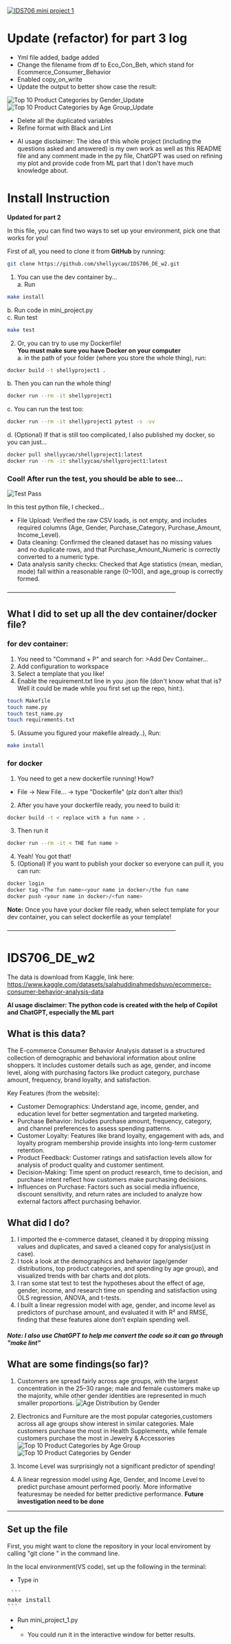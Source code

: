 [![IDS706 mini project 1](https://github.com/shellyycao/IDS706_DE_w2/actions/workflows/main.yml/badge.svg)](https://github.com/shellyycao/IDS706_DE_w2/actions/workflows/main.yml)

# Update (refactor) for part 3 log

- Yml file added, badge added
- Change the filename from df to Eco_Con_Beh, which stand for Ecommerce_Consumer_Behavior
- Enabled copy_on_write
- Update the output to better show case the result:  

![Top 10 Product Categories by Gender_Update](cat_update.png)
![Top 10 Product Categories by Age Group_Update](output_update.png)

- Delete all the duplicated variables
- Refine format with Black and Lint

* AI usage disclaimer: The idea of this whole project (including the questions asked and answered) is my own work as well as this README file and any comment made in the py file, ChatGPT was used on refining my plot and provide code from ML part that I don't have much knowledge about. 


# Install Instruction
**Updated for part 2**

In this file, you can find two ways to set up your environment, pick one that works for you!  

First of all, you need to clone it from **GitHub** by running:  
```bash
git clone https://github.com/shellyycao/IDS706_DE_w2.git
```

1. You can use the dev container by...  
a. Run  
```bash
make install
```
b. Run code in mini_project.py  
c. Run test  
```bash
make test
```

2. Or, you can try to use my Dockerfile!  
**You must make sure you have Docker on your computer**  
a. in the path of your folder (where you store the whole thing), run:  
```bash
docker build -t shellyproject1 .
```
b. Then you can run the whole thing!  
```bash
docker run --rm -it shellyproject1
```
c. You can run the test too:  
```bash
docker run --rm -it shellyproject1 pytest -s -vv
```
d. (Optional) If that is still too complicated, I also published my docker, so you can just...  
```bash
docker pull shellyycao/shellyproject1:latest
docker run --rm -it shellyycao/shellyproject1:latest
```

### Cool! After run the test, you should be able to see...

![Test Pass](test.png)

In this test python file, I checked...  

- File Upload: Verified the raw CSV loads, is not empty, and includes required columns (Age, Gender, Purchase_Category, Purchase_Amount, Income_Level).
- Data cleaning: Confirmed the cleaned dataset has no missing values and no duplicate rows, and that Purchase_Amount_Numeric is correctly converted to a numeric type.
- Data analysis sanity checks: Checked that Age statistics (mean, median, mode) fall within a reasonable range (0–100), and age_group is correctly formed. 

————————————————————————————

## What I did to set up all the dev container/docker file?

### for dev container:
1. You need to "Command + P" and search for: >Add Dev Container...
2. Add configuration to workspace
3. Select a template that you like!
4. Enable the requirement.txt line in you .json file (don't know what that is? Well it could be made while you first set up the repo, hint:).  
```bash
touch Makefile
touch name.py
touch test_name.py
touch requirements.txt
```
5. (Assume you figured your makefile already..), Run:
```bash
make install
```
### for docker
1. You need to get a new dockerfile running! How?  
- File -> New File... -> type "Dockerfile" (plz don't alter this!)
2. After you have your dockerfile ready, you need to build it:  
```bash
docker build -t < replace with a fun name > .
```
3. Then run it 
```bash
docker run --rm -it < THE fun name >
```
4. Yeah! You got that!
5. (Optional) If you want to publish your docker so everyone can pull it, you can run:  
```bash
docker login
docker tag <The fun name><your name in docker>/the fun name
docker push <your name in docker>/<fun name>
```
**Note:** Once you have your docker file ready, when select template for your dev container, you can select dockerfile as your template!



————————————————————————————

# IDS706_DE_w2

The data is download from Kaggle, link here: 
https://www.kaggle.com/datasets/salahuddinahmedshuvo/ecommerce-consumer-behavior-analysis-data

**AI usage disclaimer: The python code is created with the help of Copilot and ChatGPT, especially the ML part**

## What is this data?

The E-commerce Consumer Behavior Analysis dataset is a structured collection of demographic and behavioral information about online shoppers. It includes customer details such as age, gender, and income level, along with purchasing factors like product category, purchase amount, frequency, brand loyalty, and satisfaction.

Key Features (from the website):
- Customer Demographics: Understand age, income, gender, and education level for better segmentation and targeted marketing.
- Purchase Behavior: Includes purchase amount, frequency, category, and channel preferences to assess spending patterns.
- Customer Loyalty: Features like brand loyalty, engagement with ads, and loyalty program membership provide insights into long-term customer retention.
- Product Feedback: Customer ratings and satisfaction levels allow for analysis of product quality and customer sentiment.
- Decision-Making: Time spent on product research, time to decision, and purchase intent reflect how customers make purchasing decisions.
- Influences on Purchase: Factors such as social media influence, discount sensitivity, and return rates are included to analyze how external factors affect purchasing behavior.

## What did I do?  

1. I imported the e-commerce dataset, cleaned it by dropping missing values and duplicates, and saved a cleaned copy for analysis(just in case).
2. I took a look at the demographics and behavior (age/gender distributions, top product categories, and spending by age group), and visualized trends with bar charts and dot plots.
3. I ran some stat test to test the hypotheses about the effect of age, gender, income, and research time on spending and satisfaction using OLS regression, ANOVA, and t-tests.
4. I built a linear regression model with age, gender, and income level as predictors of purchase amount, and evaluated it with R² and RMSE, finding that these features alone don’t explain spending well.

##### Note: I also use ChatGPT to help me convert the code so it can go through "make lint"

## What are some findings(so far)?

1. Customers are spread fairly across age groups, with the largest concentration in the 25–30 range; male and female customers make up the majority, while other gender identities are represented in much smaller proportions.
![Age Distribution by Gender](Age_gender.png)

2. Electronics and Furniture are the most popular categories,customers across all age groups show interest in similar categories. Male customers purchase the most in Health Supplements, while female customers purchase the most in Jewelry & Accessories
![Top 10 Product Categories by Age Group](Cat_Age.png)
![Top 10 Product Categories by Gender](Cat_Gender.png)

3. Income Level was surprisingly not a significant predictor of spending!

4. A linear regression model using Age, Gender, and Income Level to predict purchase amount performed poorly. More informative featuresmay be needed for better predictive performance. **Future investigation need to be done**


-------------------------


## Set up the file

First, you might want to clone the repository in your local enviroment by calling "git clone " in the command line.

In the local environment(VS code), set up the following in the terminal:
- Type in
<pre markdown="1"> ```
make install
``` </pre>
- Run mini_project_1.py
- - You could run it in the interactive window for better results.
